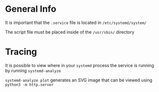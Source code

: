 # General Info
It is important that the `.service` file is located in `/etc/systemd/system/`

The script file must be placed inside of the `/usr/sbin/` directory

# Tracing
It is possible to view where in your `systemd` process the service is running by running `systemd-analyze`

`systemd-analyze plot` generates an SVG image that can be viewed using `python3 -m http.server`
